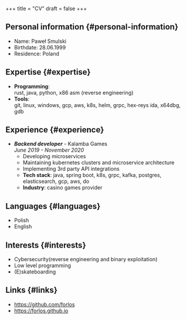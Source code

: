+++
title = "CV"
draft = false
+++

## Personal information {#personal-information}

- Name: Paweł Smulski
- Birthdate: 28.06.1999
- Residence: Poland

## Expertise {#expertise}

- **Programming**: <br />
  rust, java, python, x86 asm (reverse engineering)
- **Tools**: <br />
  git, linux, windows, gcp, aws, k8s, helm, grpc, hex-reys ida, x64dbg, gdb

## Experience {#experience}

- _**Backend developer**_ - Kalamba Games <br />
  _June 2019 - November 2020_
  - Developing microservices
  - Maintaining kubernetes clusters and microservice architecture
  - Implementing 3rd party API integrations
  - **Tech stack**: java, spring boot, k8s, grpc, kafka, postgres, elasticsearch, gcp, aws, do
  - **Industry**: casino games provider

## Languages {#languages}

- Polish
- English

## Interests {#interests}

- Cybersecurity(reverse engineering and binary exploitation)
- Low level programming
- (E)skateboarding

## Links {#links}

- <https://github.com/forlos>
- <https://forlos.github.io>
